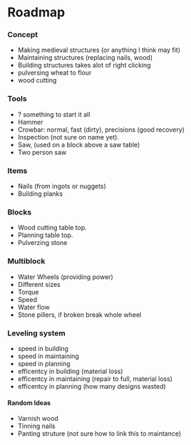 Roadmap
=======

### Concept
- Making medieval structures (or anything I think may fit)
- Maintaining structures (replacing nails, wood)
- Building structures takes alot of right clicking
- pulversing wheat to flour
- wood cutting
 

### Tools
- ? something to start it all
- Hammer
- Crowbar: normal, fast (dirty), precisions (good recovery)
- Inspection (not sure on name yet).
- Saw, (used on a block above a saw table)
- Two person saw
 

### Items
- Nails (from ingots or nuggets)
- Building planks
 

### Blocks
- Wood cutting table top.
- Planning table top.
- Pulverzing stone


### Multiblock
- Water Wheels (providing power)
 - Different sizes
 - Torque
 - Speed
 - Water flow
 - Stone pillers, if broken break whole wheel
 

### Leveling system
- speed in building
- speed in maintaining
- speed in planning
- efficentcy in building (material loss)
- efficentcy in maintaining (repair to full, material loss)
- efficentcy in planning (how many designs wasted)


#### Random Ideas
- Varnish wood
- Tinning nails
- Panting struture
(not sure how to link this to maintance)
